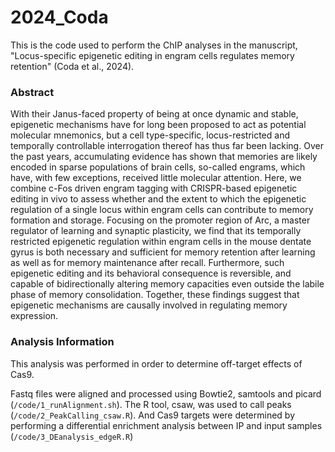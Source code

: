 # 2024_Coda

This is the code used to perform the ChIP analyses in the manuscript, "Locus-specific epigenetic editing in engram cells regulates memory retention" (Coda et al., 2024).

### Abstract
With their Janus-faced property of being at once dynamic and stable, epigenetic mechanisms have for long been proposed to act as potential molecular mnemonics, but a cell type-specific, locus-restricted and temporally controllable interrogation thereof has thus far been lacking. Over the past years, accumulating evidence has shown that memories are likely encoded in sparse populations of brain cells, so-called engrams, which have, with few exceptions, received little molecular attention. Here, we combine c-Fos driven engram tagging with CRISPR-based epigenetic editing in vivo to assess whether and the extent to which the epigenetic regulation of a single locus within engram cells can contribute to memory formation and storage. Focusing on the promoter region of Arc, a master regulator of learning and synaptic plasticity, we find that its temporally restricted epigenetic regulation within engram cells in the mouse dentate gyrus is both necessary and sufficient for memory retention after learning as well as for memory maintenance after recall. Furthermore, such epigenetic editing and its behavioral consequence is reversible, and capable of bidirectionally altering memory capacities even outside the labile phase of memory consolidation. Together, these findings suggest that epigenetic mechanisms are causally involved in regulating memory expression.

### Analysis Information
This analysis was performed in order to determine off-target effects of Cas9.

Fastq files were aligned and processed using Bowtie2, samtools and picard (`/code/1_runAlignment.sh`).  The R tool, csaw, was used to call peaks (`/code/2_PeakCalling_csaw.R`).  And Cas9 targets were determined by performing a differential enrichment analysis between IP and input samples (`/code/3_DEanalysis_edgeR.R`)
